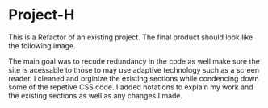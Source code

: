 # Project-H
This is a Refactor of an existing project. 
The final product should look like the following image.
 

The main goal was to recude redundancy in the code as well make sure the site is acessable to those to may use adaptive technology such as a screen reader.
I cleaned and orginize the existing sections while condencing down some of the repetive CSS code.
I added notations to explain my work and the existing sections as well as any changes I made.
